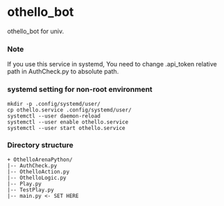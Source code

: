 # othello_bot
othello_bot for univ.

### Note
If you use this service in systemd, You need to change .api_token relative path in AuthCheck.py to absolute path.

### systemd setting for non-root environment

```
mkdir -p .config/systemd/user/
cp othello.service .config/systemd/user/
systemctl --user daemon-reload
systemctl --user enable othello.service
systemctl --user start othello.service
```

### Directory structure

```
+ OthelloArenaPython/
|-- AuthCheck.py
|-- OthelloAction.py
|-- OthelloLogic.py
|-- Play.py
|-- TestPlay.py
|-- main.py <- SET HERE
```

